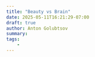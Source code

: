 ```yaml
---
title: "Beauty vs Brain"
date: 2025-05-11T16:21:29-07:00
draft: true
author: Anton Golubtsov
summary:
tags:
    -
---
```

